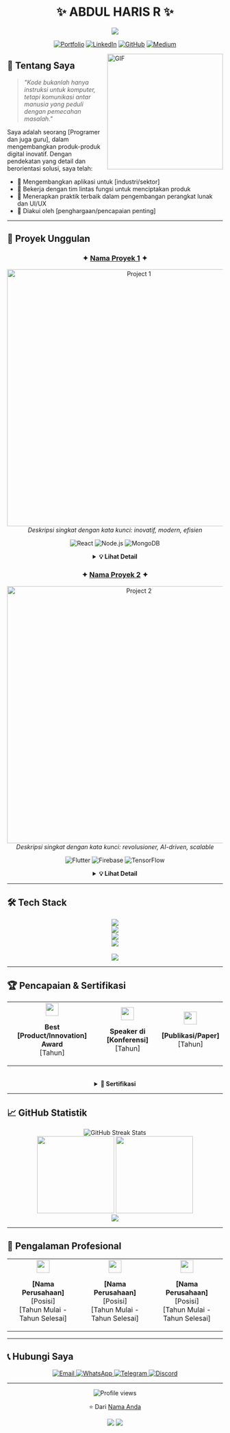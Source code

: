 <div align="center">
  
# ✨ ABDUL HARIS R ✨

<img src="https://readme-typing-svg.herokuapp.com/?lines=Software+Engineer;Data+Scientist;UI/UX+Designer;Web+Developer&font=Fira%20Code&center=true&width=380&height=50">

[![Portfolio](https://img.shields.io/badge/Portfolio-FF5722?style=for-the-badge&logo=todoist&logoColor=white)](https://www..com)
[![LinkedIn](https://img.shields.io/badge/LinkedIn-0077B5?style=for-the-badge&logo=linkedin&logoColor=white)](https://www.linkedin.com/in/abdulharis)
[![GitHub](https://img.shields.io/badge/GitHub-100000?style=for-the-badge&logo=github&logoColor=white)](https://github.com/abdulharisr)
[![Medium](https://img.shields.io/badge/Medium-12100E?style=for-the-badge&logo=medium&logoColor=white)](https://medium.com/@)

</div>

<img align="right" height="270px" alt="GIF" src="https://i.pinimg.com/originals/e4/26/70/e426702edf874b181aced1e2fa5c6cde.gif" />

## 🚀 Tentang Saya

> *"Kode bukanlah hanya instruksi untuk komputer, tetapi komunikasi antar manusia yang peduli dengan pemecahan masalah."*

Saya adalah seorang [Programer dan juga guru], dalam mengembangkan produk-produk digital inovatif. Dengan pendekatan yang detail dan berorientasi solusi, saya telah:

- 🔭 Mengembangkan aplikasi untuk [industri/sektor]
- 🌱 Bekerja dengan tim lintas fungsi untuk menciptakan produk
- 👯 Menerapkan praktik terbaik dalam pengembangan perangkat lunak dan UI/UX
- 🥇 Diakui oleh [penghargaan/pencapaian penting]

---

## 💼 Proyek Unggulan

<div align="center">

### ✦ [Nama Proyek 1](https://github.com/username/project1) ✦

<p>
  <img src="https://via.placeholder.com/600x300" alt="Project 1" width="600"/>
  <br>
  <em>Deskripsi singkat dengan kata kunci: inovatif, modern, efisien</em>
</p>

<p>
  <img src="https://img.shields.io/badge/React-20232A?style=for-the-badge&logo=react&logoColor=61DAFB" alt="React"/>
  <img src="https://img.shields.io/badge/Node.js-339933?style=for-the-badge&logo=nodedotjs&logoColor=white" alt="Node.js"/>
  <img src="https://img.shields.io/badge/MongoDB-4EA94B?style=for-the-badge&logo=mongodb&logoColor=white" alt="MongoDB"/>
</p>

<details>
  <summary><b>💡 Lihat Detail</b></summary>
  
  #### Fitur Utama
  - 🔐 **Sistem Keamanan Multi-layer**: Autentikasi dan otorisasi tingkat lanjut
  - 📊 **Analitik Real-time**: Dashboard interaktif dengan visualisasi data
  - 🔄 **API Gateway**: Integrasi mulus dengan layanan pihak ketiga
  - 🌐 **Global Deployment**: Digunakan di [X] negara dengan [Y] bahasa

  #### Tantangan & Solusi
  Menghadapi tantangan [X], saya mengimplementasikan [solusi inovatif] yang menghasilkan [peningkatan kinerja] sebesar [Z%].
</details>

### ✦ [Nama Proyek 2](https://github.com/username/project2) ✦

<p>
  <img src="https://via.placeholder.com/600x300" alt="Project 2" width="600"/>
  <br>
  <em>Deskripsi singkat dengan kata kunci: revolusioner, AI-driven, scalable</em>
</p>

<p>
  <img src="https://img.shields.io/badge/Flutter-02569B?style=for-the-badge&logo=flutter&logoColor=white" alt="Flutter"/>
  <img src="https://img.shields.io/badge/Firebase-FFCA28?style=for-the-badge&logo=firebase&logoColor=black" alt="Firebase"/>
  <img src="https://img.shields.io/badge/TensorFlow-FF6F00?style=for-the-badge&logo=tensorflow&logoColor=white" alt="TensorFlow"/>
</p>

<details>
  <summary><b>💡 Lihat Detail</b></summary>
  
  #### Fitur Utama
  - 🧠 **AI Prediction Engine**: Algoritma machine learning yang memprediksi [hasil]
  - 📱 **Cross-platform Experience**: Antarmuka yang konsisten di iOS, Android, dan Web
  - 🔔 **Smart Notifications**: Pemberitahuan kontekstual berbasis perilaku pengguna
  - ☁️ **Serverless Architecture**: Skalabilitas otomatis untuk jutaan pengguna

  #### Tantangan & Solusi
  Ketika menghadapi [masalah kompleks], saya merancang [pendekatan unik] yang berhasil [meningkatkan metrik utama] sebesar [Z%].
</details>

</div>

---

## 🛠️ Tech Stack

<div align="center">
  <img src="https://skillicons.dev/icons?i=python,javascript,typescript,go,rust" /><br>
  <img src="https://skillicons.dev/icons?i=react,vue,angular,nextjs,svelte" /><br>
  <img src="https://skillicons.dev/icons?i=nodejs,express,django,flask,fastapi" /><br>
  <img src="https://skillicons.dev/icons?i=aws,gcp,azure,docker,kubernetes" />
</div>

<br>

<div align="center">
  <img src="https://github-profile-summary-cards.vercel.app/api/cards/profile-details?username=abdulharisr&theme=nord_dark" />
</div>

---

## 🏆 Pencapaian & Sertifikasi

<div align="center">
  <table>
    <tr>
      <td align="center">
        <img src="https://img.icons8.com/color/48/000000/prize.png" width="30"/>
        <p><strong>Best [Product/Innovation] Award</strong><br>[Tahun]</p>
      </td>
      <td align="center">
        <img src="https://img.icons8.com/color/48/000000/conference.png" width="30"/>
        <p><strong>Speaker di [Konferensi]</strong><br>[Tahun]</p>
      </td>
      <td align="center">
        <img src="https://img.icons8.com/color/48/000000/document.png" width="30"/>
        <p><strong>[Publikasi/Paper]</strong><br>[Tahun]</p>
      </td>
    </tr>
  </table>
</div>

<br>

<div align="center">
  <details>
    <summary><b>📜 Sertifikasi</b></summary>
    <br>
    <p>
      <img src="https://img.shields.io/badge/AWS_Certified_Solutions_Architect-232F3E?style=for-the-badge&logo=amazon-aws&logoColor=white" alt="AWS"/>
      <img src="https://img.shields.io/badge/Google_Cloud_Certified-4285F4?style=for-the-badge&logo=google-cloud&logoColor=white" alt="GCP"/>
      <img src="https://img.shields.io/badge/Microsoft_Certified_Azure-0089D6?style=for-the-badge&logo=microsoft-azure&logoColor=white" alt="Azure"/>
      <img src="https://img.shields.io/badge/Certified_Kubernetes_Administrator-326CE5?style=for-the-badge&logo=kubernetes&logoColor=white" alt="Kubernetes"/>
      <img src="https://img.shields.io/badge/TensorFlow_Developer_Certificate-FF6F00?style=for-the-badge&logo=tensorflow&logoColor=white" alt="TensorFlow"/>
    </p>
  </details>
</div>

---

## 📈 GitHub Statistik

<div align="center">
  <img src="https://github-readme-streak-stats.herokuapp.com/?user=username&theme=tokyonight" alt="GitHub Streak Stats" />
</div>

<div align="center">
  <img height="180em" src="https://github-readme-stats.vercel.app/api?username=username&show_icons=true&theme=tokyonight" />
  <img height="180em" src="https://github-readme-stats.vercel.app/api/top-langs/?username=username&layout=compact&theme=tokyonight" />
</div>

<div align="center">
  <img src="https://github-profile-trophy.vercel.app/?username=username&theme=onedark&column=7" />
</div>

---

## 🎯 Pengalaman Profesional

<div align="center">
  <table>
    <tr>
      <td align="center">
        <img src="https://img.icons8.com/color/48/000000/company.png" width="30" />
        <p>
          <strong>[Nama Perusahaan]</strong><br>
          [Posisi]<br>
          [Tahun Mulai - Tahun Selesai]
        </p>
      </td>
      <td align="center">
        <img src="https://img.icons8.com/color/48/000000/company.png" width="30" />
        <p>
          <strong>[Nama Perusahaan]</strong><br>
          [Posisi]<br>
          [Tahun Mulai - Tahun Selesai]
        </p>
      </td>
      <td align="center">
        <img src="https://img.icons8.com/color/48/000000/company.png" width="30" />
        <p>
          <strong>[Nama Perusahaan]</strong><br>
          [Posisi]<br>
          [Tahun Mulai - Tahun Selesai]
        </p>
      </td>
    </tr>
  </table>
</div>

---

## 📞 Hubungi Saya

<div align="center">
  <a href="mailto:email@namaanda.com">
    <img src="https://img.shields.io/badge/Email-D14836?style=for-the-badge&logo=gmail&logoColor=white" alt="Email" />
  </a>
  <a href="https://wa.me/your-number">
    <img src="https://img.shields.io/badge/WhatsApp-25D366?style=for-the-badge&logo=whatsapp&logoColor=white" alt="WhatsApp" />
  </a>
  <a href="https://t.me/username">
    <img src="https://img.shields.io/badge/Telegram-2CA5E0?style=for-the-badge&logo=telegram&logoColor=white" alt="Telegram" />
  </a>
  <a href="https://discordapp.com/users/your-id">
    <img src="https://img.shields.io/badge/Discord-7289DA?style=for-the-badge&logo=discord&logoColor=white" alt="Discord" />
  </a>
</div>

---

<div align="center">
  <p>
    <img src="https://komarev.com/ghpvc/?username=username&color=blueviolet&style=flat-square&label=Profile+Views" alt="Profile views" />
  </p>
  
  <p>⭐️ Dari <a href="https://github.com/username">Nama Anda</a></p>
  
  <p>
    <img src="https://forthebadge.com/images/badges/built-with-love.svg" />
    <img src="https://forthebadge.com/images/badges/powered-by-coffee.svg" />
  </p>
</div>

